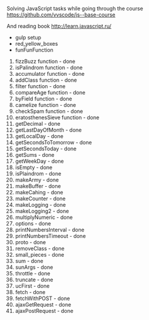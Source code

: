 Solving JavaScript tasks while going through the course https://github.com/vvscode/js--base-course 

And reading book http://learn.javascript.ru/

+ gulp setup
+ red_yellow_boxes
+ funFunFunction

1. fizzBuzz function - done
2. isPalindrom function - done
3. accumulator function - done
4. addClass function - done
5. filter function - done
6. compareAge function - done
7. byField function - done
8. camelize function - done
9. checkSpam function - done
10. eratosthenesSieve function - done
11. getDecimal - done
12. getLastDayOfMonth - done
13. getLocalDay - done
14. getSecondsToTomorrow - done
15. getSecondsToday - done
16. getSums - done
17. getWeekDay - done
18. isEmpty - done
19. isPlaindrom - done
20. makeArmy - done
21. makeBuffer - done
22. makeCahing - done
23. makeCounter - done
24. makeLogging - done
25. makeLogging2 - done
26. multiplyNumeric - done
27. options - done
28. printNumbersInterval - done
29. printNumbersTimeout - done
30. proto - done
31. removeClass - done
32. small_pieces - done
33. sum - done
34. sunArgs - done
35. throttle - done
36. truncate - done
37. ucFirst - done
38. fetch - done
39. fetchWithPOST - done
40. ajaxGetRequest - done
41. ajaxPostRequest - done